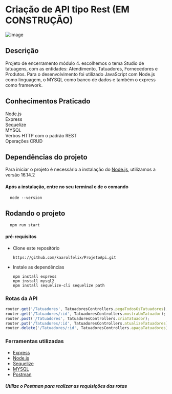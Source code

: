 # Criação de API tipo Rest (EM CONSTRUÇÃO)
![image](https://user-images.githubusercontent.com/93998124/162990972-d54dbfeb-4b17-4afc-97c1-1bf291f329ed.png)


      
  
##  Descrição
Projeto de encerramento módulo 4. escolhemos o tema Studio de tatuagens, com as entidades: Atendimento, Tatuadores, Fornecedores e Produtos. Para o desenvolvimento foi utilizado JavaScript com Node.js como linguagem, o MYSQL como banco de dados e também o express como framework. 


## Conhecimentos Praticado 
Node.js <br>
Express <br>
Sequelize <br>
MYSQL <br>
Verbos HTTP com o padrão REST <br>
Operações CRUD


## Dependências do projeto
Para iniciar o projeto é necessário a instalação do [Node.js](https://nodejs.org/en/docs/), utilizamos a versão 16.14.2

#### Após a instalação, entre no seu terminal e de o comando
     
      node --version


## Rodando o projeto

      npm run start 

#### pré-requisitos

- Clone este repositório  

      https://github.com/kaarolfelix/ProjetoApi.git 
 
- Instale as dependências
 
      npm install express
      npm install mysql2
      npm install sequelize-cli sequelize path


### Rotas da API

``` js
router.get('/Tatuadores', TatuadoresControllers.pegaTodosOsTatuadores);
router.get('/Tatuadores/:id', TatuadoresControllers.mostraUmTatuador);
router.post('/Tatuadores', TatuadoresControllers.criaTatuador);
router.put('/Tatuadores/:id', TatuadoresControllers.atualizeTatuadores);
router.delete('/Tatuadores/:id', TatuadoresControllers.apagaTatuadores);

```

### Ferramentas utilizadas

- [Express](https://expressjs.com/)
- [Node.js](https://nodejs.org/en/docs/)
- [Sequelize](https://sequelize.org/)
- [MYSQL](https://dev.mysql.com/downloads/workbench/)
- [Postman](https://www.postman.com/)


##### Utilize o  Postman para realizar as requisições  das rotas







